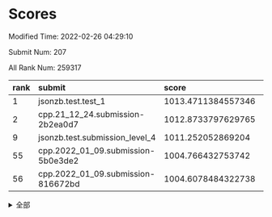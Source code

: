 # Scores

Modified Time: 2022-02-26 04:29:10

Submit Num: 207

All Rank Num: 259317

| rank |               submit               |       score        |       sigma        | pk_num |
| :--- | :--------------------------------- | :----------------- | :----------------- | :----- |
| 1    | jsonzb.test.test_1                 | 1013.4711384557346 | 0.8337925062106734 | 5013   |
| 2    | cpp.21_12_24.submission-2b2ea0d7   | 1012.8733797629765 | 0.8023570372356711 | 5010   |
| 9    | jsonzb.test.submission_level_4     | 1011.252052869204  | 0.7929598034137681 | 5019   |
| 55   | cpp.2022_01_09.submission-5b0e3de2 | 1004.766432753742  | 0.7270453729788003 | 5005   |
| 56   | cpp.2022_01_09.submission-816672bd | 1004.6078484322738 | 0.7303478317829414 | 5015   |


<details>
<summary>全部</summary>

| rank |                 submit                 |       score        |       sigma        | pk_num |
| :--- | :------------------------------------- | :----------------- | :----------------- | :----- |
| 1    | jsonzb.test.test_1                     | 1013.4711384557346 | 0.8337925062106734 | 5013   |
| 2    | cpp.21_12_24.submission-2b2ea0d7       | 1012.8733797629765 | 0.8023570372356711 | 5010   |
| 3    | gobigger.level_3.submission_level_3_24 | 1012.3209978761206 | 0.788431828549228  | 5008   |
| 4    | gobigger.level_3.submission_level_3_48 | 1011.5878118444153 | 0.7666806001538745 | 5006   |
| 5    | gobigger.level_3.submission_level_3_4  | 1011.553592823903  | 0.7849290908362843 | 5012   |
| 6    | gobigger.level_3.submission_level_3_26 | 1011.5075584545185 | 0.7686905272836734 | 5011   |
| 7    | gobigger.level_3.submission_level_3_8  | 1011.3905849568555 | 0.759078453148552  | 5011   |
| 8    | gobigger.level_3.submission_level_3_27 | 1011.3002832686639 | 0.7759662407187153 | 5011   |
| 9    | jsonzb.test.submission_level_4         | 1011.252052869204  | 0.7929598034137681 | 5019   |
| 10   | gobigger.level_3.submission_level_3_21 | 1011.0907356425882 | 0.772006114831624  | 5012   |
| 11   | gobigger.level_3.submission_level_3_47 | 1010.9728902588284 | 0.7632288009395998 | 5010   |
| 12   | gobigger.level_3.submission_level_3_31 | 1010.88443929381   | 0.7651805029540242 | 5009   |
| 13   | gobigger.level_3.submission_level_3_2  | 1010.8022836182381 | 0.7732166449932572 | 5011   |
| 14   | gobigger.level_3.submission_level_3_12 | 1010.7085259460241 | 0.8370662655069037 | 5010   |
| 15   | gobigger.level_3.submission_level_3_5  | 1010.5963714231667 | 0.7699240559164743 | 5013   |
| 16   | gobigger.level_3.submission_level_3_18 | 1010.496385678098  | 0.7586879693855317 | 5016   |
| 17   | gobigger.level_3.submission_level_3_46 | 1010.3740587782854 | 0.7522410403145003 | 5012   |
| 18   | gobigger.level_3.submission_level_3_49 | 1010.3572996394857 | 0.7738185871827431 | 5013   |
| 19   | gobigger.level_3.submission_level_3_29 | 1010.3460494215026 | 0.7789857859221709 | 5012   |
| 20   | gobigger.level_3.submission_level_3_35 | 1010.3167032242787 | 0.7814725108226867 | 5011   |
| 21   | gobigger.level_3.submission_level_3_3  | 1010.1968545510522 | 0.800551282672355  | 5008   |
| 22   | gobigger.level_3.submission_level_3_28 | 1010.1340581641055 | 0.7607729363844429 | 5013   |
| 23   | gobigger.level_3.submission_level_3_25 | 1010.1186428916235 | 0.7715729301909877 | 5009   |
| 24   | gobigger.level_3.submission_level_3_14 | 1010.0674157644469 | 0.7478992601932887 | 5011   |
| 25   | gobigger.level_3.submission_level_3_17 | 1010.0629575231609 | 0.7665253432100245 | 5011   |
| 26   | gobigger.level_3.submission_level_3_30 | 1010.0089698505947 | 0.7547420277666873 | 5017   |
| 27   | gobigger.level_3.submission_level_3_43 | 1009.9729122777844 | 0.7689596850516355 | 5013   |
| 28   | gobigger.level_3.submission_level_3_20 | 1009.956685674776  | 0.7732752248948509 | 5014   |
| 29   | gobigger.level_3.submission_level_3_44 | 1009.9293916837369 | 0.7477424852663409 | 5013   |
| 30   | gobigger.level_3.submission_level_3_36 | 1009.8764570016455 | 0.7717755210067496 | 5014   |
| 31   | gobigger.level_3.submission_level_3_45 | 1009.8751604915203 | 0.7631521354709705 | 5015   |
| 32   | gobigger.level_3.submission_level_3_6  | 1009.859531463727  | 0.7547566315223877 | 5014   |
| 33   | gobigger.level_3.submission_level_3_39 | 1009.812332520469  | 0.7609494727470548 | 5012   |
| 34   | gobigger.level_3.submission_level_3_13 | 1009.8068956228051 | 0.7631082275336903 | 5011   |
| 35   | gobigger.level_3.submission_level_3_23 | 1009.7977950725087 | 0.7508192942004313 | 5012   |
| 36   | gobigger.level_3.submission_level_3_10 | 1009.753245224916  | 0.7617111979559457 | 5009   |
| 37   | gobigger.level_3.submission_level_3_0  | 1009.6677139422476 | 0.7643455406033606 | 5010   |
| 38   | gobigger.level_3.submission_level_3_11 | 1009.5947711895071 | 0.7345474714113793 | 5006   |
| 39   | gobigger.level_3.submission_level_3_33 | 1009.4681723907299 | 0.7412251809180335 | 5010   |
| 40   | gobigger.level_3.submission_level_3_34 | 1009.4443247972921 | 0.7682542077220765 | 5006   |
| 41   | gobigger.level_3.submission_level_3_40 | 1009.430952913729  | 0.7547047546067139 | 5005   |
| 42   | gobigger.level_3.submission_level_3_1  | 1009.3494955935067 | 0.7578989520063658 | 5012   |
| 43   | gobigger.level_3.submission_level_3_37 | 1009.3368726275381 | 0.7595718476775312 | 5007   |
| 44   | gobigger.level_3.submission_level_3_16 | 1009.2889821687946 | 0.7261923649687176 | 5013   |
| 45   | gobigger.level_3.submission_level_3_38 | 1009.2061474862383 | 0.7484442129185499 | 5017   |
| 46   | gobigger.level_3.submission_level_3_41 | 1009.0482379244219 | 0.7494575446589081 | 5009   |
| 47   | gobigger.level_3.submission_level_3_9  | 1008.9736408733318 | 0.7536591249475161 | 5012   |
| 48   | gobigger.level_3.submission_level_3_19 | 1008.8547112219153 | 0.735381864166309  | 5008   |
| 49   | gobigger.level_3.submission_level_3_7  | 1008.8421595402488 | 0.7775572605087723 | 5010   |
| 50   | gobigger.level_3.submission_level_3_32 | 1008.7291368981316 | 0.7357516975247956 | 5008   |
| 51   | gobigger.level_3.submission_level_3_15 | 1008.7185852178071 | 0.7487162697655297 | 5013   |
| 52   | gobigger.level_3.submission_level_3_22 | 1008.6775734819544 | 0.7574866762361984 | 5015   |
| 53   | gobigger.level_3.submission_level_3_42 | 1008.409957799097  | 0.7496214075779852 | 5011   |
| 54   | gobigger.level_1.submission_level_1_1  | 1005.7886718462406 | 0.7323497954032843 | 5007   |
| 55   | cpp.2022_01_09.submission-5b0e3de2     | 1004.766432753742  | 0.7270453729788003 | 5005   |
| 56   | cpp.2022_01_09.submission-816672bd     | 1004.6078484322738 | 0.7303478317829414 | 5015   |
| 57   | gobigger.level_1.submission_level_1_46 | 1004.5611006661568 | 0.7125204772789794 | 5009   |
| 58   | gobigger.level_1.submission_level_1_35 | 1004.4734763006725 | 0.7227982444370278 | 5013   |
| 59   | gobigger.level_1.submission_level_1_4  | 1004.4634382886018 | 0.7242578619852466 | 5007   |
| 60   | gobigger.level_1.submission_level_1_45 | 1004.296701336568  | 0.7118911314010373 | 5007   |
| 61   | gobigger.level_1.submission_level_1_31 | 1004.2662649665241 | 0.7224951018370186 | 5012   |
| 62   | gobigger.level_1.submission_level_1_26 | 1004.1522119686024 | 0.7174090052325843 | 5011   |
| 63   | gobigger.level_1.submission_level_1_14 | 1004.1236476884483 | 0.7179200842703627 | 5015   |
| 64   | gobigger.level_1.submission_level_1_38 | 1004.0927665080195 | 0.7094541086322148 | 5007   |
| 65   | gobigger.level_1.submission_level_1_30 | 1003.6760434846586 | 0.7058081590181219 | 5008   |
| 66   | gobigger.level_1.submission_level_1_7  | 1003.6589951232834 | 0.71241935370477   | 5011   |
| 67   | gobigger.level_1.submission_level_1_18 | 1003.6323786341729 | 0.7132068691148636 | 5008   |
| 68   | gobigger.level_1.submission_level_1_2  | 1003.5903266270914 | 0.7237590793705224 | 5011   |
| 69   | gobigger.level_1.submission_level_1_27 | 1003.5182937398032 | 0.7198152966885509 | 5008   |
| 70   | gobigger.level_1.submission_level_1_37 | 1003.4967181237381 | 0.7139601549895574 | 5006   |
| 71   | gobigger.level_1.submission_level_1_49 | 1003.3472741251543 | 0.7100030084425503 | 5014   |
| 72   | gobigger.level_1.submission_level_1_0  | 1003.3381147679477 | 0.719285956804489  | 5014   |
| 73   | gobigger.level_1.submission_level_1_11 | 1003.2889238501963 | 0.7222459933732306 | 5010   |
| 74   | gobigger.level_1.submission_level_1_17 | 1003.2778908099137 | 0.7087072429812175 | 5012   |
| 75   | gobigger.level_1.submission_level_1_22 | 1003.2732520803762 | 0.7185993026434586 | 5013   |
| 76   | gobigger.level_1.submission_level_1_12 | 1003.2142373548306 | 0.713973220123335  | 5011   |
| 77   | gobigger.level_1.submission_level_1_5  | 1003.1713748112168 | 0.7147504205045052 | 5009   |
| 78   | gobigger.level_1.submission_level_1_25 | 1003.1606132301157 | 0.7116863047562149 | 5009   |
| 79   | gobigger.level_1.submission_level_1_21 | 1003.0981756561234 | 0.7186939231827444 | 5016   |
| 80   | gobigger.level_1.submission_level_1_13 | 1003.0947358484411 | 0.7131065466382397 | 5011   |
| 81   | gobigger.level_1.submission_level_1_16 | 1003.0752409537699 | 0.7103469814230292 | 5011   |
| 82   | gobigger.level_1.submission_level_1_39 | 1003.0513532294112 | 0.7212170961198159 | 5012   |
| 83   | gobigger.level_1.submission_level_1_48 | 1002.9975050949263 | 0.7176348788886834 | 5008   |
| 84   | gobigger.level_1.submission_level_1_33 | 1002.9547746690487 | 0.7127737154780864 | 5008   |
| 85   | gobigger.level_1.submission_level_1_19 | 1002.9101034669669 | 0.7211624989192869 | 5012   |
| 86   | gobigger.level_1.submission_level_1_41 | 1002.8793934857133 | 0.7091178309400099 | 5012   |
| 87   | gobigger.level_1.submission_level_1_24 | 1002.7555807683299 | 0.7037956174557742 | 5013   |
| 88   | gobigger.level_1.submission_level_1_10 | 1002.7261543749377 | 0.7068526181227759 | 5001   |
| 89   | gobigger.level_1.submission_level_1_34 | 1002.7244792132216 | 0.7107185690699973 | 5016   |
| 90   | gobigger.level_1.submission_level_1_9  | 1002.7009363667587 | 0.726288966550482  | 5011   |
| 91   | gobigger.level_1.submission_level_1_42 | 1002.6192211008434 | 0.7120641279102742 | 5010   |
| 92   | gobigger.level_1.submission_level_1_36 | 1002.563590869556  | 0.7195271019105788 | 5015   |
| 93   | gobigger.level_1.submission_level_1_29 | 1002.549035771515  | 0.7039338728401976 | 5010   |
| 94   | gobigger.level_1.submission_level_1_8  | 1002.5215626065332 | 0.7157786502127573 | 5010   |
| 95   | gobigger.level_1.submission_level_1_32 | 1002.5192002374936 | 0.7079752060645469 | 5010   |
| 96   | gobigger.level_1.submission_level_1_44 | 1002.4371981863937 | 0.7125118648426587 | 5006   |
| 97   | gobigger.level_1.submission_level_1_3  | 1002.4019137574502 | 0.7195676420228573 | 5010   |
| 98   | gobigger.level_1.submission_level_1_43 | 1002.3804631069404 | 0.7143823435859231 | 5014   |
| 99   | gobigger.level_1.submission_level_1_47 | 1002.2902973249548 | 0.7165745563541888 | 5013   |
| 100  | gobigger.level_1.submission_level_1_15 | 1002.2270601844166 | 0.7053087185599309 | 5012   |
| 101  | gobigger.level_1.submission_level_1_23 | 1002.174771735912  | 0.7280941371341    | 5008   |
| 102  | gobigger.level_1.submission_level_1_6  | 1002.1666660432976 | 0.7209159572409862 | 5011   |
| 103  | gobigger.level_1.submission_level_1_20 | 1002.0692333690777 | 0.7300292267684673 | 5015   |
| 104  | gobigger.level_1.submission_level_1_40 | 1001.7216359899829 | 0.7111848016446211 | 5007   |
| 105  | gobigger.level_1.submission_level_1_28 | 1001.5415022918149 | 0.714114117648846  | 5010   |
| 106  | gobigger.random.submission_random_10   | 997.3936096404673  | 0.7080451942744443 | 5012   |
| 107  | gobigger.random.submission_random_45   | 997.3280119205984  | 0.6913911260335932 | 5009   |
| 108  | gobigger.random.submission_random_35   | 997.2471520158853  | 0.7106602781388996 | 5005   |
| 109  | gobigger.random.submission_random_12   | 997.2457816594332  | 0.6977772234905805 | 5012   |
| 110  | gobigger.random.submission_random_19   | 997.1127084053237  | 0.7109790012051006 | 5008   |
| 111  | gobigger.random.submission_random_8    | 997.0249157721437  | 0.7117064237277735 | 5012   |
| 112  | gobigger.random.submission_random_38   | 997.0119955278677  | 0.704366130236679  | 5011   |
| 113  | gobigger.random.submission_random_39   | 996.9191284238951  | 0.7258517517555514 | 5011   |
| 114  | gobigger.random.submission_random_18   | 996.9127292011945  | 0.6968075255945374 | 5012   |
| 115  | gobigger.random.submission_random_44   | 996.7268988614708  | 0.6986769069210819 | 5013   |
| 116  | gobigger.random.submission_random_28   | 996.725799700865   | 0.7000859443827087 | 5012   |
| 117  | gobigger.random.submission_random_21   | 996.4552747283277  | 0.7027329353389618 | 5015   |
| 118  | gobigger.random.submission_random_41   | 996.4222612687602  | 0.7126598467105215 | 5013   |
| 119  | gobigger.random.submission_random_2    | 996.3354770838324  | 0.7068475874146638 | 5004   |
| 120  | gobigger.random.submission_random_40   | 996.3007610089677  | 0.70844297449579   | 5013   |
| 121  | gobigger.random.submission_random_43   | 996.2764408099525  | 0.7178044167193397 | 5010   |
| 122  | gobigger.random.submission_random_26   | 996.2296888959122  | 0.7011348021292676 | 5010   |
| 123  | gobigger.random.submission_random_47   | 996.2034085760159  | 0.7146741815344546 | 5005   |
| 124  | gobigger.random.submission_random_14   | 996.1578192267287  | 0.7147594099305742 | 5012   |
| 125  | gobigger.random.submission_random_15   | 996.1168259753503  | 0.7007942590107754 | 5010   |
| 126  | gobigger.random.submission_random_42   | 996.1120160942496  | 0.7038660721388407 | 5012   |
| 127  | gobigger.random.submission_random_29   | 996.0902383657327  | 0.7171633756612777 | 5010   |
| 128  | gobigger.random.submission_random_3    | 996.0471938668221  | 0.7097146158295422 | 5011   |
| 129  | gobigger.random.submission_random_33   | 996.0457371011611  | 0.70065646374298   | 5015   |
| 130  | gobigger.random.submission_random_1    | 995.9830683598288  | 0.7048339173581128 | 5014   |
| 131  | gobigger.random.submission_random_31   | 995.9501474544836  | 0.7067574260506    | 5012   |
| 132  | gobigger.random.submission_random_32   | 995.8380708559791  | 0.7009093508118268 | 5015   |
| 133  | gobigger.random.submission_random_11   | 995.8350828513879  | 0.6933123583243135 | 5010   |
| 134  | gobigger.random.submission_random_27   | 995.7694649390869  | 0.7045434689114038 | 5007   |
| 135  | gobigger.random.submission_random_23   | 995.7557345836531  | 0.7033755727975679 | 5009   |
| 136  | gobigger.random.submission_random_20   | 995.7455373945144  | 0.7081890456388749 | 5010   |
| 137  | gobigger.random.submission_random_34   | 995.7182701740636  | 0.7140762879736328 | 5011   |
| 138  | gobigger.random.submission_random_37   | 995.6264815554996  | 0.7087942824435833 | 5014   |
| 139  | gobigger.random.submission_random_25   | 995.6025424998091  | 0.7171016323780179 | 5009   |
| 140  | gobigger.random.submission_random_36   | 995.5427190832171  | 0.72182360282113   | 5008   |
| 141  | gobigger.random.submission_random_49   | 995.494065371061   | 0.702421700781896  | 5008   |
| 142  | gobigger.random.submission_random_24   | 995.4507739807981  | 0.7021066104535051 | 5013   |
| 143  | gobigger.random.submission_random_13   | 995.3862822524492  | 0.7271885026984924 | 5007   |
| 144  | gobigger.random.submission_random_22   | 995.3730552152912  | 0.7160853002545668 | 5006   |
| 145  | gobigger.random.submission_random_17   | 995.3671437365433  | 0.7154352578142357 | 5009   |
| 146  | gobigger.random.submission_random_9    | 995.2951313926302  | 0.7195647673267981 | 5014   |
| 147  | gobigger.random.submission_random_7    | 995.193680815759   | 0.7157572510129825 | 5009   |
| 148  | gobigger.random.submission_random_0    | 995.1368597648451  | 0.7128366244861574 | 5012   |
| 149  | gobigger.random.submission_random_30   | 995.1012333336708  | 0.715190549579919  | 5013   |
| 150  | gobigger.level_2.submission_level_2_29 | 994.8589727942942  | 0.7240680903108994 | 5010   |
| 151  | gobigger.random.submission_random_48   | 994.8505101825461  | 0.7275219674924834 | 5012   |
| 152  | gobigger.random.submission_random_6    | 994.6828048100092  | 0.721413205878629  | 5012   |
| 153  | gobigger.random.submission_random_16   | 994.6770344795955  | 0.7215607661102686 | 5009   |
| 154  | gobigger.random.submission_random_46   | 994.641916145408   | 0.6957588364114925 | 5014   |
| 155  | gobigger.random.submission_random_5    | 994.4322225524705  | 0.7268274680245921 | 5012   |
| 156  | gobigger.random.submission_random_4    | 994.4116489511964  | 0.70341800262063   | 5009   |
| 157  | gobigger.level_2.submission_level_2_44 | 993.9025140391866  | 0.7350759007736924 | 5013   |
| 158  | gobigger.level_2.submission_level_2_4  | 993.8870790021576  | 0.7319242455040711 | 5010   |
| 159  | gobigger.level_2.submission_level_2_1  | 993.5894220087938  | 0.7414076902872396 | 5013   |
| 160  | gobigger.level_2.submission_level_2_2  | 993.4950193937245  | 0.7389842749378319 | 5009   |
| 161  | gobigger.level_2.submission_level_2_12 | 993.4723246917277  | 0.7327415505941053 | 5006   |
| 162  | gobigger.level_2.submission_level_2_23 | 993.4013358858238  | 0.7252349228777368 | 5009   |
| 163  | gobigger.level_2.submission_level_2_39 | 993.2723992885652  | 0.7360946131173844 | 5015   |
| 164  | gobigger.level_2.submission_level_2_49 | 993.1460771078887  | 0.7483770943104899 | 5012   |
| 165  | gobigger.level_2.submission_level_2_28 | 993.0508917831182  | 0.7478694847529751 | 5013   |
| 166  | gobigger.level_2.submission_level_2_45 | 993.0220270593301  | 0.7303482049073438 | 5015   |
| 167  | gobigger.level_2.submission_level_2_40 | 992.925597733635   | 0.7442483530393782 | 5014   |
| 168  | gobigger.level_2.submission_level_2_10 | 992.7442793389203  | 0.7419790591778933 | 5016   |
| 169  | gobigger.level_2.submission_level_2_36 | 992.7393989650817  | 0.7400311763548486 | 5009   |
| 170  | gobigger.level_2.submission_level_2_18 | 992.7066085386854  | 0.7610148194387595 | 5010   |
| 171  | gobigger.level_2.submission_level_2_7  | 992.6219485115322  | 0.7340840931619086 | 5017   |
| 172  | gobigger.level_2.submission_level_2_32 | 992.6013858795286  | 0.730085680774748  | 5009   |
| 173  | gobigger.level_2.submission_level_2_9  | 992.5775802165491  | 0.7358512899213862 | 5011   |
| 174  | gobigger.level_2.submission_level_2_26 | 992.5594869183099  | 0.7388068239655374 | 5008   |
| 175  | gobigger.level_2.submission_level_2_11 | 992.4656349371129  | 0.7633272747816897 | 5014   |
| 176  | gobigger.level_2.submission_level_2_6  | 992.4534647161553  | 0.742635461576069  | 5015   |
| 177  | gobigger.level_2.submission_level_2_41 | 992.3750766248754  | 0.7358095099562387 | 5011   |
| 178  | gobigger.level_2.submission_level_2_48 | 992.3610354833845  | 0.7457193763863387 | 5006   |
| 179  | gobigger.level_2.submission_level_2_3  | 992.3426732229814  | 0.7537096013236675 | 5011   |
| 180  | gobigger.level_2.submission_level_2_14 | 992.3020086345505  | 0.7309693160784623 | 5012   |
| 181  | gobigger.level_2.submission_level_2_5  | 992.2638636846335  | 0.7550605361633865 | 5009   |
| 182  | gobigger.level_2.submission_level_2_38 | 992.1897869375044  | 0.744626759812471  | 5014   |
| 183  | gobigger.level_2.submission_level_2_31 | 992.1732040599682  | 0.7452387940012161 | 5009   |
| 184  | gobigger.level_2.submission_level_2_17 | 992.0307740055708  | 0.7551577591070144 | 5014   |
| 185  | gobigger.level_2.submission_level_2_30 | 992.0161042379643  | 0.7374522765835845 | 5013   |
| 186  | gobigger.level_2.submission_level_2_8  | 991.9954064514252  | 0.733877580770473  | 5011   |
| 187  | gobigger.level_2.submission_level_2_22 | 991.9878306241587  | 0.7432610639804421 | 5009   |
| 188  | gobigger.level_2.submission_level_2_34 | 991.788173322807   | 0.7487848771093567 | 5014   |
| 189  | gobigger.level_2.submission_level_2_46 | 991.7782419349828  | 0.7517956641074074 | 5013   |
| 190  | gobigger.level_2.submission_level_2_42 | 991.7604388356208  | 0.754919642439212  | 5012   |
| 191  | gobigger.level_2.submission_level_2_35 | 991.7574348220758  | 0.7550092712436766 | 5014   |
| 192  | gobigger.level_2.submission_level_2_37 | 991.6552654239613  | 0.7448904551300696 | 5012   |
| 193  | gobigger.level_2.submission_level_2_21 | 991.5416223116724  | 0.7385152335441064 | 5015   |
| 194  | gobigger.level_2.submission_level_2_19 | 991.4730346063907  | 0.7504363047746154 | 5008   |
| 195  | gobigger.level_2.submission_level_2_27 | 991.3699158472466  | 0.7501170896762214 | 5011   |
| 196  | gobigger.level_2.submission_level_2_20 | 991.3118167663329  | 0.7534391162512026 | 5013   |
| 197  | gobigger.level_2.submission_level_2_0  | 991.3108424813175  | 0.7591116927915958 | 5010   |
| 198  | gobigger.level_2.submission_level_2_43 | 991.1674167932883  | 0.7663394983301919 | 5010   |
| 199  | gobigger.level_2.submission_level_2_16 | 991.0911409514907  | 0.7628309883531397 | 5006   |
| 200  | gobigger.level_2.submission_level_2_33 | 991.0814706526351  | 0.7408062777451536 | 5015   |
| 201  | gobigger.level_2.submission_level_2_24 | 991.0629737901993  | 0.7640679962970497 | 5009   |
| 202  | gobigger.level_2.submission_level_2_15 | 990.7555652172838  | 0.769993190442128  | 5014   |
| 203  | gobigger.level_2.submission_level_2_47 | 990.6518323184335  | 0.7574454111750509 | 5008   |
| 204  | gobigger.level_2.submission_level_2_13 | 990.4951146466859  | 0.7804866090710288 | 5011   |
| 205  | gobigger.level_2.submission_level_2_25 | 990.4248525749191  | 0.7709902571237577 | 5014   |
| 206  | gobigger.none.submission_none_0        | 976.9327505121876  | 1.3628456709690286 | 5011   |
| 207  | gobigger.none.submission_none_1        | 976.5363073737996  | 1.4262153157632151 | 5007   |

</details>